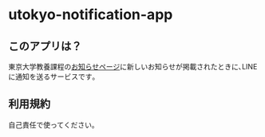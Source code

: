 # utokyo-notification-app

## このアプリは？
東京大学教養課程の[お知らせページ](https://www.c.u-tokyo.ac.jp/zenki/news/kyoumu/index.html)に新しいお知らせが掲載されたときに､LINEに通知を送るサービスです｡

## 利用規約

自己責任で使ってください｡
